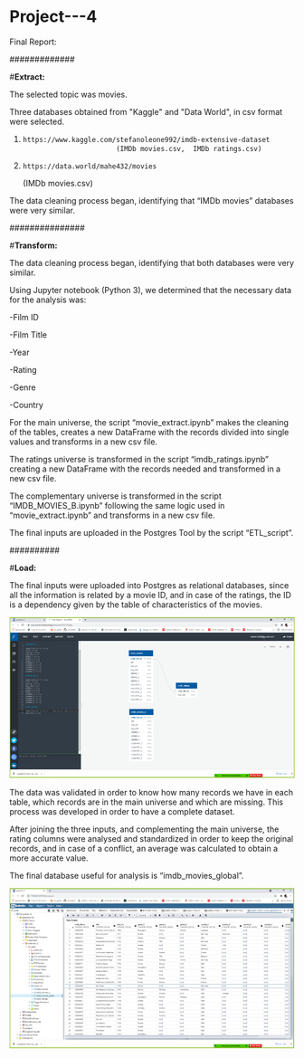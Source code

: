 # Project---4

Final Report:

#############

#**Extract:**

The selected topic was movies.

Three databases obtained from "Kaggle" and "Data World", in csv format were selected.

1.     https://www.kaggle.com/stefanoleone992/imdb-extensive-dataset 
                              (IMDb movies.csv,  IMDb ratings.csv)
2.     https://data.world/mahe432/movies 
      (IMDb movies.csv)

The data cleaning process began, identifying that “IMDb movies” databases were very similar.


###############

#**Transform:**

The data cleaning process began, identifying that both databases were very similar.
	    
Using Jupyter notebook (Python 3), we determined that the necessary data for the analysis was:

-Film ID 

-Film Title

-Year

-Rating

-Genre

-Country

For the main universe, the script “movie_extract.ipynb” makes the cleaning of the tables, creates a new DataFrame with the records divided into single values and transforms in a new csv file. 

The ratings universe is transformed in the script “imdb_ratings.ipynb” creating a new DataFrame with the records needed and transformed in a new csv file. 

The complementary universe is transformed in the script “IMDB_MOVIES_B.ipynb” following the same logic used in “movie_extract.ipynb” and transforms in a new csv file. 

The final inputs are uploaded in the Postgres Tool by the script “ETL_script”.


##########

#**Load:**
	
The final inputs were uploaded into Postgres as relational databases, since all the information is related by a movie ID, and in case of the ratings, the ID is a dependency given by the table of characteristics of the movies.

![ERDiagram_SQL.png](evidence/ERDiagram_SQL.png)
	
The data was validated in order to know how many records we have in each table, which records are in the main universe and which are missing. This process was developed in order to have a complete dataset.
	
After joining the three inputs, and complementing the main universe, the rating columns were analysed and standardized in order to keep the original records, and in case of a conflict, an average was calculated to obtain a more accurate value. 
	
The final database useful for analysis is “imdb_movies_global”.

![final_table.png](evidence/final_table.png)
